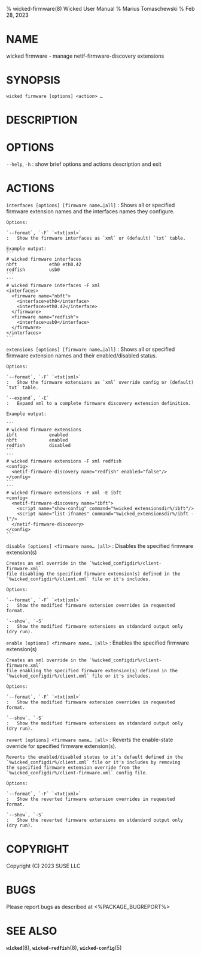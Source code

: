 % wicked-firmware(8) Wicked User Manual
% Marius Tomaschewski
% Feb 28, 2023

# NAME
wicked firmware - manage netif-firmware-discovery extensions

# SYNOPSIS
`wicked firmware [options] <action> …`

# DESCRIPTION

# OPTIONS

`--help`, `-h`
:   show brief options and actions description and exit

# ACTIONS

`interfaces [options] [firmware name…|all]`
:   Shows all or specified firmware extension names and the interfaces names they configure.

    Options:

    `--format`, `-F` `<txt|xml>`
    :   Show the firmware interfaces as `xml` or (default) `txt` table.

    Example output:
    ```
    # wicked firmware interfaces
    nbft            eth0 eth0.42
    redfish         usb0
    ```
    ```
    # wicked firmware interfaces -F xml
    <interfaces>
      <firmware name="nbft">
        <interface>eth0</interface>
        <interface>eth0.42</interface>
      </firmware>
      <firmware name="redfish">
        <interface>usb0</interface>
      </firmware>
    </interfaces>
    ```

`extensions [options] [firmware name…|all]`
:   Shows all or specified firmware extension names and their enabled/disabled status.

    Options:

    `--format`, `-F` `<txt|xml>`
    :   Show the firmware extensions as `xml` override config or (default) `txt` table.

    `--expand`, `-E`
    :   Expand xml to a complete firmware discovery extension definition.

    Example output:

    ```
    # wicked firmware extensions
    ibft            enabled
    nbft            enabled
    redfish         disabled
    ```
    ```
    # wicked firmware extensions -F xml redfish
    <config>
      <netif-firmware-discovery name="redfish" enabled="false"/>
    </config>
    ```
    ```
    # wicked firmware extensions -F xml -E ibft
    <config>
      <netif-firmware-discovery name="ibft">
        <script name="show-config" command="%wicked_extensionsdir%/ibft"/>
        <script name="list-ifnames" command="%wicked_extensionsdir%/ibft -l"/>
      </netif-firmware-discovery>
    </config>
    ```

`disable [options] <firmware name… |all>`
:   Disables the specified firmware extension(s)

    Creates an xml override in the `%wicked_configdir%/client-firmware.xml`
    file disabling the specified firmware extension(s) defined in the
    `%wicked_configdir%/client.xml` file or it's includes.

    Options:

    `--format`, `-F` `<txt|xml>`
    :   Show the modified firmware extension overrides in requested format.

    `--show`, `-S`
    :   Show the modified firmware extensions on stdandard output only (dry run).

`enable [options] <firmware name… |all>`
:   Enables the specified firmware extension(s)

    Creates an xml override in the `%wicked_configdir%/client-firmware.xml`
    file enabling the specified firmware extension(s) defined in the
    `%wicked_configdir%/client.xml` file or it's includes.

    Options:

    `--format`, `-F` `<txt|xml>`
    :   Show the modified firmware extension overrides in requested format.

    `--show`, `-S`
    :   Show the modified firmware extensions on stdandard output only (dry run).

`revert [options] <firmware name… |all>`
:   Reverts the enable-state override for specified firmware extension(s).

    Reverts the enabled/disabled status to it's default defined in the
    `%wicked_configdir%/client.xml` file or it's includes by removing
    the specified firmware extension override from the
    `%wicked_configdir%/client-firmware.xml` config file.

    Options:

    `--format`, `-F` `<txt|xml>`
    :   Show the reverted firmware extension overrides in requested format.

    `--show`, `-S`
    :   Show the reverted firmware extensions on stdandard output only (dry run).


# COPYRIGHT
Copyright (C) 2023 SUSE LLC

# BUGS
Please report bugs as described at <%PACKAGE_BUGREPORT%>

# SEE ALSO
**`wicked`**(8), **`wicked-redfish`**(8), **`wicked-config`**(5)
